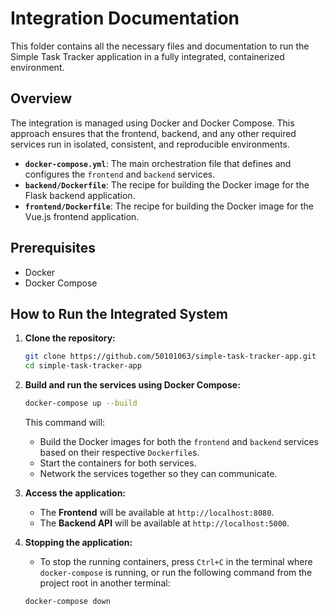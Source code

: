 # Integration Documentation

This folder contains all the necessary files and documentation to run the Simple Task Tracker application in a fully integrated, containerized environment.

## Overview

The integration is managed using Docker and Docker Compose. This approach ensures that the frontend, backend, and any other required services run in isolated, consistent, and reproducible environments.

-   **`docker-compose.yml`**: The main orchestration file that defines and configures the `frontend` and `backend` services.
-   **`backend/Dockerfile`**: The recipe for building the Docker image for the Flask backend application.
-   **`frontend/Dockerfile`**: The recipe for building the Docker image for the Vue.js frontend application.

## Prerequisites

-   Docker
-   Docker Compose

## How to Run the Integrated System

1.  **Clone the repository:**
    ```bash
    git clone https://github.com/50101063/simple-task-tracker-app.git
    cd simple-task-tracker-app
    ```

2.  **Build and run the services using Docker Compose:**
    ```bash
    docker-compose up --build
    ```

    This command will:
    -   Build the Docker images for both the `frontend` and `backend` services based on their respective `Dockerfile`s.
    -   Start the containers for both services.
    -   Network the services together so they can communicate.

3.  **Access the application:**
    -   The **Frontend** will be available at `http://localhost:8080`.
    -   The **Backend API** will be available at `http://localhost:5000`.

4.  **Stopping the application:**
    -   To stop the running containers, press `Ctrl+C` in the terminal where `docker-compose` is running, or run the following command from the project root in another terminal:
    ```bash
    docker-compose down
    ```
